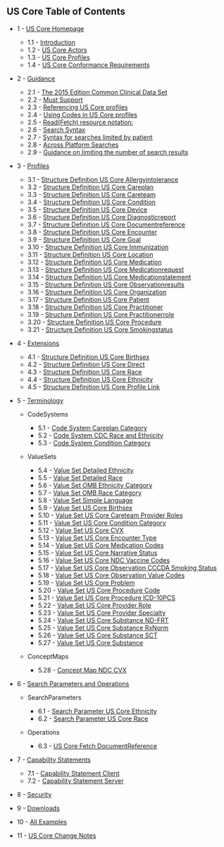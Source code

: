 ## US Core Table of Contents

  - 1 - [US Core Homepage](index.html)

      -  1.1 - [Introduction](index.html#introduction)
      -  1.2 - [US Core Actors](index.html#us-core-actors)
      -  1.3 - [US Core Profiles](index.html#us-core-profiles)
      -  1.4 - [US Core Conformance Requirements](index.html#us-core-conformance-requirements)

  - 2 - [Guidance](guidance.html)

      - 2.1 - [The 2015 Edition Common Clinical Data
      Set](guidance.html#the-2015-edition-common-clinical-data-set)
      - 2.2 - [Must Support](guidance.html#must-support)
      - 2.3 - [Referencing US Core profiles](guidance.html#referencing-us-core-profiles)
      - 2.4 - [Using Codes in US Core profiles](guidance.html#using-codes-in-us-core-profiles)
      - 2.5 - [Read(Fetch) resource notation:](guidance.html#readfetch-resource-notation)
      - 2.6 - [Search Syntax](guidance.html#search-syntax)
      - 2.7 - [Syntax for searches limited by
      patient](guidance.html#syntax-for-searches-limited-by-patient)
      - 2.8 - [Across Platform Searches](guidance.html#across-platform-searches)
      - 2.9 - [Guidance on limiting the number of search
      results](guidance.html#guidance-on-limiting-the-number-of-search-results)

  - 3 - [Profiles](profiles.html)

    - 3.1 - [Structure Definition US Core Allergyintolerance](StructureDefinition-us-core-allergyintolerance.html)
    - 3.2 - [Structure Definition US Core Careplan](StructureDefinition-us-core-careplan.html)
    - 3.3 - [Structure Definition US Core Careteam](StructureDefinition-us-core-careteam.html)
    - 3.4 - [Structure Definition US Core Condition](StructureDefinition-us-core-condition.html)
    - 3.5 - [Structure Definition US Core Device](StructureDefinition-us-core-device.html)
    - 3.6 - [Structure Definition US Core Diagnosticreport](StructureDefinition-us-core-diagnosticreport.html)
    - 3.7 - [Structure Definition US Core Documentreference](StructureDefinition-us-core-documentreference.html)
    - 3.8 - [Structure Definition US Core Encounter](StructureDefinition-us-core-encounter.html)
    - 3.9 - [Structure Definition US Core Goal](StructureDefinition-us-core-goal.html)
    - 3.10 - [Structure Definition US Core Immunization](StructureDefinition-us-core-immunization.html)
    - 3.11 - [Structure Definition US Core Location](StructureDefinition-us-core-location.html)
    - 3.12 - [Structure Definition US Core Medication](StructureDefinition-us-core-medication.html)
    - 3.13 - [Structure Definition US Core Medicationrequest](StructureDefinition-us-core-medicationrequest.html)
    - 3.14 - [Structure Definition US Core Medicationstatement](StructureDefinition-us-core-medicationstatement.html)
    - 3.15 - [Structure Definition US Core Observationresults](StructureDefinition-us-core-observationresults.html)
    - 3.16 - [Structure Definition US Core Organization](StructureDefinition-us-core-organization.html)
    - 3.17 - [Structure Definition US Core Patient](StructureDefinition-us-core-patient.html)
    - 3.18 - [Structure Definition US Core Practitioner](StructureDefinition-us-core-practitioner.html)
    - 3.19 - [Structure Definition US Core Practitionerrole](StructureDefinition-us-core-practitionerrole.html)
    - 3.20 - [Structure Definition US Core Procedure](StructureDefinition-us-core-procedure.html)
    - 3.21 - [Structure Definition US Core Smokingstatus](StructureDefinition-us-core-smokingstatus.html)

  - 4 - [Extensions](extensions.html)

    - 4.1 - [Structure Definition US Core Birthsex](StructureDefinition-us-core-birthsex.html)
    - 4.2 - [Structure Definition US Core Direct](StructureDefinition-us-core-direct.html)
    - 4.3 - [Structure Definition US Core Race](StructureDefinition-us-core-race.html)
    - 4.4 - [Structure Definition US Core Ethnicity](StructureDefinition-us-core-ethnicity.html)
    - 4.5 - [Structure Definition US Core Profile Link](StructureDefinition-us-core-profile-link.html)

  - 5 - [Terminology](terminology.html)

      - CodeSystems

        - 5.1 - [Code System Careplan Category](CodeSystem-careplan-category.html)
        - 5.2 - [Code System CDC Race and Ethnicity](CodeSystem-cdcrec.html)
        - 5.3 - [Code System Condition Category](CodeSystem-condition-category.html)

    - ValueSets

        - 5.4 - [Value Set Detailed Ethnicity](ValueSet-detailed-ethnicity.html)
        - 5.5 - [Value Set Detailed Race](ValueSet-detailed-race.html)
        - 5.6 - [Value Set OMB Ethnicity Category](ValueSet-omb-ethnicity-category.html)
        - 5.7 - [Value Set OMB Race Category](ValueSet-omb-race-category.html)
        - 5.8 - [Value Set Simple Language](ValueSet-simple-language.html)
        - 5.9 - [Value Set US Core Birthsex](ValueSet-us-core-birthsex.html)
        - 5.10 - [Value Set US Core Careteam Provider Roles](ValueSet-us-core-careteam-provider-roles.html)
        - 5.11 - [Value Set US Core Condition Category](ValueSet-us-core-condition-category.html)
        - 5.12 - [Value Set US Core CVX](ValueSet-us-core-cvx.html)
        - 5.13 - [Value Set US Core Encounter Type](ValueSet-us-core-encounter-type.html)
        - 5.14 - [Value Set US Core Medication Codes](ValueSet-us-core-medication-codes.html)
        - 5.15 - [Value Set US Core Narrative Status](ValueSet-us-core-narrative-status.html)
        - 5.16 - [Value Set US Core NDC Vaccine Codes](ValueSet-us-core-ndc-vaccine-codes.html)
        - 5.17 - [Value Set US Core Observation CCCDA Smoking Status](ValueSet-us-core-observation-ccdasmokingstatus.html)
        - 5.18 - [Value Set US Core Observation Value Codes](ValueSet-us-core-observation-value-codes.html)
        - 5.19 - [Value Set US Core Problem](ValueSet-us-core-problem.html)
        - 5.20 - [Value Set US Core Procedure Code](ValueSet-us-core-procedure-code.html)
        - 5.21 - [Value Set US Core Procedure ICD-10PCS](ValueSet-us-core-procedure-icd10pcs.html)
        - 5.22 - [Value Set US Core Provider Role](ValueSet-us-core-provider-role.html)
        - 5.23 - [Value Set US Core Provider Specialty](ValueSet-us-core-provider-specialty.html)
        - 5.24 - [Value Set US Core Substance ND-FRT](ValueSet-us-core-substance-ndfrt.html)
        - 5.25 - [Value Set US Core Substance RxNorm](ValueSet-us-core-substance-rxnorm.html)
        - 5.26 - [Value Set US Core Substance SCT](ValueSet-us-core-substance-sct.html)
        - 5.27 - [Value Set US Core Substance](ValueSet-us-core-substance.html)

    - ConceptMaps

        - 5.28 - [Concept Map NDC CVX](ConceptMap-ndc-cvx.html)
  - 6 - [Search Parameters and Operations](searchparams.html)

      - SearchParameters

        - 6.1 - [Search Parameter US Core Ethnicity](SearchParameter-us-core-ethnicity.html)
        - 6.2 - [Search Parameter US Core Race](SearchParameter-us-core-race.html)

      - Operations

        - 6.3 - [US Core Fetch DocumentReference](OperationDefinition-docref.html)

  - 7 - [Capability Statements](capstmnts.html)

    - 7.1 - [Capability Statement Client](CapabilityStatement-client.html)
    - 7.2 - [Capability Statement Server](CapabilityStatement-server.html)

  - 8 - [Security](security.html)
  - 9 - [Downloads](downloads.html)
  - 10 - [All Examples](all-examples.html)
  - 11 - [US Core Change Notes](uscore-change-notes.html)
